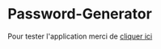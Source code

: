 # Password-Generator

Pour tester l'application merci de <a href="https://clementcarpot.github.io/Password-Generator/">cliquer ici</a>
